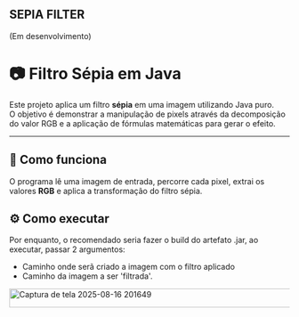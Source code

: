 ## SEPIA FILTER
(Em desenvolvimento)

# 📷 Filtro Sépia em Java

Este projeto aplica um filtro **sépia** em uma imagem utilizando Java puro.  
O objetivo é demonstrar a manipulação de pixels através da decomposição do valor RGB e a aplicação de fórmulas matemáticas para gerar o efeito.

---

## 🚀 Como funciona

O programa lê uma imagem de entrada, percorre cada pixel, extrai os valores **RGB** e aplica a transformação do filtro sépia.

## ⚙️ Como executar

Por enquanto, o recomendado seria fazer o build do artefato .jar, ao executar, passar 2 argumentos:
- Caminho onde serã criado a imagem com o filtro aplicado
- Caminho da imagem a ser 'filtrada'.


<img width="632" height="34" alt="Captura de tela 2025-08-16 201649" src="https://github.com/user-attachments/assets/b791887f-9871-4a8d-8da6-1ec557eca3fa" />



